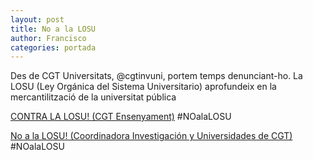 ```yaml
---
layout: post
title: No a la LOSU
author: Francisco
categories: portada
---
```


Des de CGT Universitats, @cgtinvuni, portem temps denunciant-ho. La LOSU (Ley Orgánica del Sistema Universitario)
aprofundeix en la mercantilització de la universitat pública

[CONTRA LA LOSU! (CGT Ensenyament)](https://twitter.com/cgtenseponent/status/1605827982303449088) #NOalaLOSU

[No a la LOSU! (Coordinadora Investigación y Universidades de CGT)](https://twitter.com/cgtinvuni/status/1605874168372744192) #NOalaLOSU
